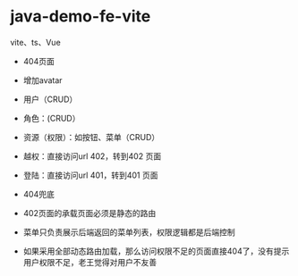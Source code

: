 # java-demo-fe-vite
 vite、ts、Vue

- 404页面
- 增加avatar

- 用户（CRUD）
- 角色：(CRUD）
- 资源（权限）：如按钮、菜单（CRUD）

- 越权：直接访问url 402，转到402 页面
- 登陆：直接访问url 401，转到401 页面
- 404兜底

- 402页面的承载页面必须是静态的路由
- 菜单只负责展示后端返回的菜单列表，权限逻辑都是后端控制

- 如果采用全部动态路由加载，那么访问权限不足的页面直接404了，没有提示用户权限不足，老王觉得对用户不友善